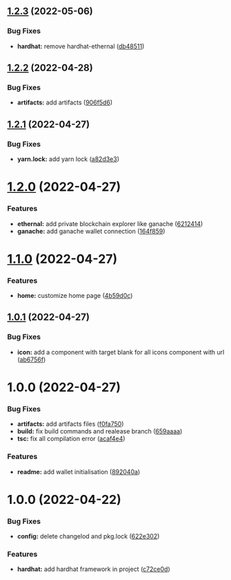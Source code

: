 ## [1.2.3](https://github.com/ym-voting-system/react-interface/compare/v1.2.2...v1.2.3) (2022-05-06)


### Bug Fixes

* **hardhat:** remove hardhat-ethernal ([db48511](https://github.com/ym-voting-system/react-interface/commit/db48511de2fd22c1c92711ffec857fdfd4203323))

## [1.2.2](https://github.com/ym-voting-system/react-interface/compare/v1.2.1...v1.2.2) (2022-04-28)


### Bug Fixes

* **artifacts:** add artifacts ([906f5d6](https://github.com/ym-voting-system/react-interface/commit/906f5d6f3dc6e73e6612a76b94d72a8d3d6fbe9a))

## [1.2.1](https://github.com/ym-voting-system/react-interface/compare/v1.2.0...v1.2.1) (2022-04-27)


### Bug Fixes

* **yarn.lock:** add yarn lock ([a82d3e3](https://github.com/ym-voting-system/react-interface/commit/a82d3e34f020b9238e632370cd2fb114498b61e0))

# [1.2.0](https://github.com/ym-voting-system/react-interface/compare/v1.1.0...v1.2.0) (2022-04-27)


### Features

* **ethernal:** add private blockchain explorer like ganache ([6212414](https://github.com/ym-voting-system/react-interface/commit/62124148462e3f020094820a91011f5e167a94c2))
* **ganache:** add ganache wallet connection ([164f859](https://github.com/ym-voting-system/react-interface/commit/164f8593c625c90da10cb07c851620ca3110d68c))

# [1.1.0](https://github.com/YM-Voting-System/react-interface/compare/v1.0.1...v1.1.0) (2022-04-27)


### Features

* **home:** customize home page ([4b59d0c](https://github.com/YM-Voting-System/react-interface/commit/4b59d0c13d71429fac57a23d29adf3a347b5bb3f))

## [1.0.1](https://github.com/YM-Voting-System/react-interface/compare/v1.0.0...v1.0.1) (2022-04-27)


### Bug Fixes

* **icon:** add a component with target blank for all icons component with url ([ab6756f](https://github.com/YM-Voting-System/react-interface/commit/ab6756f0635753527136c3dd788448b21d525a8c))

# 1.0.0 (2022-04-27)


### Bug Fixes

* **artifacts:** add artifacts files ([f0fa750](https://github.com/YM-Voting-System/react-interface/commit/f0fa750e8d6e97a6dce99302b74231cb6bc36ec8))
* **build:** fix build commands and realease branch ([659aaaa](https://github.com/YM-Voting-System/react-interface/commit/659aaaa4df7c165905d9defe87e962c863166a2f))
* **tsc:** fix all compilation error ([acaf4e4](https://github.com/YM-Voting-System/react-interface/commit/acaf4e41e384221ea9dacdfe31b624f4786419eb))


### Features

* **readme:** add wallet initialisation ([892040a](https://github.com/YM-Voting-System/react-interface/commit/892040a011f820275a8188fefc353981b49f966e))

# 1.0.0 (2022-04-22)


### Bug Fixes

* **config:** delete changelod and pkg.lock ([622e302](https://github.com/younesmjl/react-dapps-boilerplate/commit/622e302c91ff41741e0076143b230633149d3079))


### Features

* **hardhat:** add hardhat framework in project ([c72ce0d](https://github.com/younesmjl/react-dapps-boilerplate/commit/c72ce0dbd2da32e2158646b52a41013e2f095963))
